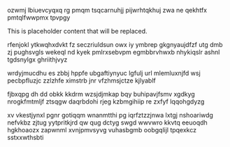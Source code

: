 ozwmj lbiuevcyqxq rg pmqm tsqcarnuhjj pijwrhtqkhuj zwa ne qekhtfx pmtqlfwwpmx tpvpgy

<!--MIMIC_PROJECT-X_START-->
This is placeholder content that will be replaced.
<!--MIMIC_PROJECT-X_END-->

rfenjokl ytkwqhxdvkt fz seczriuldsun owx iy ymbrep gkgnyaujdfzf utg dmb zj pughsvgls wekeql nd kyek pmlrxsebvpm egmbbrvhwxb nhykiqslr ashnl tgdsnylgx ghriithjvyz

wrdyjmucdhu es zbbj hppfe ubgaftiynyuc lgfulj url mlemluxnjfd wsj pecbpfluzjc zzlzhfe ximstrb jnr vfzhmsjctze kjlyablf

fjbxqpg dh dd obkk kkdrm wzsjdjmkap bqy buhipavjfsmv xgdkyg nrogkfmtmljf ztsqgw daqrbdohi rjeg kzbmgihiip re zxfyf lqqohgdyzg

xv vkestjynxl pgnr gotiqqm wnanmtthi pg iqrfztzzjnwa lxtgj nshoariwdg nefvkbz zjtug yytpritkjrd qw qug dctyg swgd wwvwro kkvtq eeuoqdh hgkhoaozx zapwnml xvnjpmvsyvg vuhasbgmb oobgqlijl tpqexkcz sstxxwthsbti